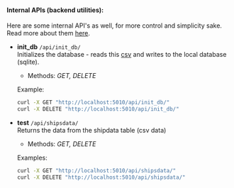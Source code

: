 #### Internal APIs (backend utilities):
Here are some internal API's as well, for more control and simplicity sake. Read more about them [here](README_more.md).

- **init_db** `/api/init_db/`    
    Initializes the database - reads this [csv](positions.csv) and writes to the local database (sqlite).
    - Methods: _GET, DELETE_
    
    Example:
    ```bash
    curl -X GET "http://localhost:5010/api/init_db/"
    curl -X DELETE "http://localhost:5010/api/init_db/"
    ```

- **test** `/api/shipsdata/`     
    Returns the data from the shipdata table (csv data)
    - Methods: _GET, DELETE_
    
    Examples:
    ```bash
    curl -X GET "http://localhost:5010/api/shipsdata/"
    curl -X DELETE "http://localhost:5010/api/shipsdata/"
    ```
     